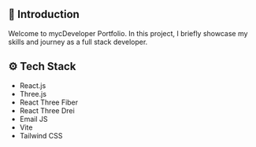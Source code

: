 ## <a name="introduction">🤖 Introduction</a>

Welcome to mycDeveloper Portfolio. In this project, I briefly showcase my skills and journey as a full stack developer. 

## <a name="tech-stack">⚙️ Tech Stack</a>

- React.js
- Three.js
- React Three Fiber
- React Three Drei
- Email JS
- Vite
- Tailwind CSS
